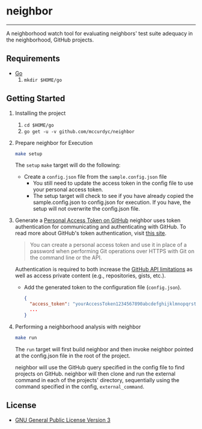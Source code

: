 # neighbor
---
A neighborhood watch tool for evaluating neighbors' test suite adequacy in the neighborhood, GitHub projects.

## Requirements
+ [Go](https://golang.org/dl/)
    1. `mkdir $HOME/go`

## Getting Started
1. Installing the project
    1. `cd $HOME/go`
    2. `go get -u -v github.com/mccurdyc/neighbor`

2. Prepare neighbor for Execution
    ```bash
    make setup
    ```

    The `setup` `make` target will do the following:
    + Create a `config.json` file from the `sample.config.json` file
      + You still need to update the access token in the config file to use your personal access token.
      + The setup target will check to see if you have already copied the sample.config.json to
        config.json for execution. If you have, the setup will not overwrite the config.json file.

3. Generate a [Personal Access Token on GitHub](https://github.com/settings/tokens)
    neighbor uses token authentication for communicating and authenticating with GitHub.
    To read more about GitHub's token authentication, visit [this site](https://help.github.com/articles/creating-a-personal-access-token-for-the-command-line/).

    > You can create a personal access token and use it in place of a password when performing Git operations over HTTPS with Git on the command line or the API.

    Authentication is required to both increase the [GitHub API limitations](https://godoc.org/github.com/google/go-github/github#hdr-Rate_Limiting)
    as well as access private content (e.g., repositories, gists, etc.).

    + Add the generated token to the configuration file (`config.json`).
      ```json
      {
        "access_token": "yourAccessToken1234567890abcdefghijklmnopqrstuvwxyz",
        ...
      }
      ```
4. Performing a neighborhood analysis with neighbor
    ```bash
    make run
    ```

    The `run` target will first build neighbor and then invoke neighbor pointed
    at the config.json file in the root of the project.

    neighbor will use the GitHub query specified in the config file to find projects
    on GitHub. neighbor will then clone and run the external command in each of the
    projects' directory, sequentially using the command specified in the config, `external_command`.

## License
+ [GNU General Public License Version 3](./LICENSE)
